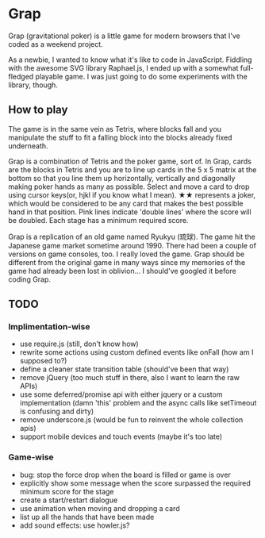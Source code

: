# Grap

Grap (gravitational poker) is a little game for modern browsers that I've coded as a weekend project.

As a newbie, I wanted to know what it's like to code in JavaScript. Fiddling with the awesome SVG library Raphael.js, I ended up with a somewhat full-fledged playable game. I was just going to do some experiments with the library, though.

## How to play

The game is in the same vein as Tetris, where blocks fall and you manipulate the stuff to fit a falling block into the blocks already fixed underneath.

Grap is a combination of Tetris and the poker game, sort of. In Grap, cards are the blocks in Tetris and you are to line up cards in the 5 x 5 matrix at the bottom so that you line them up horizontally, vertically and diagonally making poker hands as many as possible. Select and move a card to drop using cursor keys(or, hjkl if you know what I mean). ★★ represents a joker, which would be considered to be any card that makes the best possible hand in that position. Pink lines indicate 'double lines' where the score will be doubled. Each stage has a minimum required score.

Grap is a replication of an old game named Ryukyu (琉球). The game hit the Japanese game market sometime around 1990. There had been a couple of versions on game consoles, too. I really loved the game. Grap should be different from the original game in many ways since my memories of the game had already been lost in oblivion... I should've googled it before coding Grap.

## TODO

### Implimentation-wise

- use require.js (still, don't know how)
- rewrite some actions using custom defined events like onFall (how am I supposed to?)
- define a cleaner state transition table (should've been that way)
- remove jQuery (too much stuff in there, also I want to learn the raw APIs)
- use some deferred/promise api with either jquery or a custom implementation (damn 'this' problem and the async calls like setTimeout is confusing and dirty)
- remove underscore.js (would be fun to reinvent the whole collection apis)
- support mobile devices and touch events (maybe it's too late)

### Game-wise

- bug: stop the force drop when the board is filled or game is over
- explicitly show some message when the score surpassed the required minimum score for the stage
- create a start/restart dialogue
- use animation when moving and dropping a card
- list up all the hands that have been made
- add sound effects: use howler.js?

